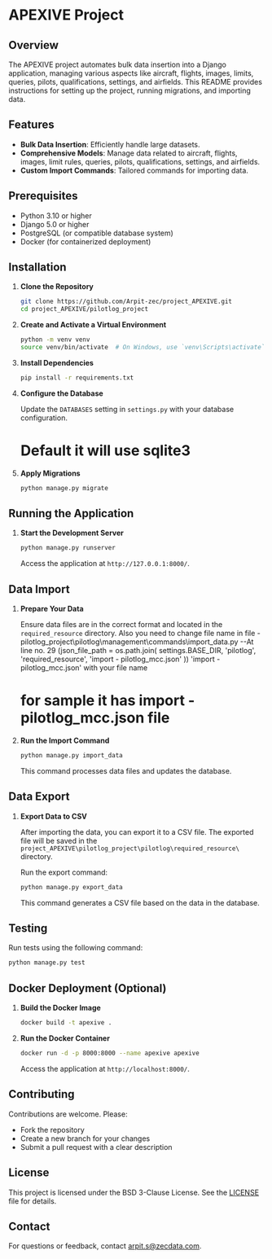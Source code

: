 # APEXIVE Project

## Overview

The APEXIVE project automates bulk data insertion into a Django application, managing various aspects like aircraft, flights, images, limits, queries, pilots, qualifications, settings, and airfields. This README provides instructions for setting up the project, running migrations, and importing data.

## Features

- **Bulk Data Insertion**: Efficiently handle large datasets.
- **Comprehensive Models**: Manage data related to aircraft, flights, images, limit rules, queries, pilots, qualifications, settings, and airfields.
- **Custom Import Commands**: Tailored commands for importing data.

## Prerequisites

- Python 3.10 or higher
- Django 5.0 or higher
- PostgreSQL (or compatible database system)
- Docker (for containerized deployment)

## Installation

1. **Clone the Repository**

   ```bash
   git clone https://github.com/Arpit-zec/project_APEXIVE.git
   cd project_APEXIVE/pilotlog_project
   ```

2. **Create and Activate a Virtual Environment**

   ```bash
   python -m venv venv
   source venv/bin/activate  # On Windows, use `venv\Scripts\activate`
   ```

3. **Install Dependencies**

   ```bash
   pip install -r requirements.txt
   ```

4. **Configure the Database**

   Update the `DATABASES` setting in `settings.py` with your database configuration.
   # Default it will use sqlite3

5. **Apply Migrations**

   ```bash
   python manage.py migrate
   ```

## Running the Application

1. **Start the Development Server**

   ```bash
   python manage.py runserver
   ```

   Access the application at `http://127.0.0.1:8000/`.

## Data Import

1. **Prepare Your Data**

   Ensure data files are in the correct format and located in the `required_resource` directory. Also you need to change file name in file - pilotlog_project\pilotlog\management\commands\import_data.py
   --At line no. 29 (json_file_path = os.path.join(
                        settings.BASE_DIR, 'pilotlog', 'required_resource', 'import - pilotlog_mcc.json'
                    ))
    'import - pilotlog_mcc.json' with your file name
   # for sample it has import - pilotlog_mcc.json file

2. **Run the Import Command**

   ```bash
   python manage.py import_data
   ```

   This command processes data files and updates the database.

## Data Export

1. **Export Data to CSV**

   After importing the data, you can export it to a CSV file. The exported file will be saved in the `project_APEXIVE\pilotlog_project\pilotlog\required_resource\` directory.

   Run the export command:

   ```bash
   python manage.py export_data
   ```

   This command generates a CSV file based on the data in the database.

## Testing

Run tests using the following command:

```bash
python manage.py test
```

## Docker Deployment (Optional)

1. **Build the Docker Image**

   ```bash
   docker build -t apexive .
   ```

2. **Run the Docker Container**

   ```bash
   docker run -d -p 8000:8000 --name apexive apexive
   ```

   Access the application at `http://localhost:8000/`.

## Contributing

Contributions are welcome. Please:

- Fork the repository
- Create a new branch for your changes
- Submit a pull request with a clear description

## License

This project is licensed under the BSD 3-Clause License. See the [LICENSE](LICENSE) file for details.

## Contact

For questions or feedback, contact arpit.s@zecdata.com.
